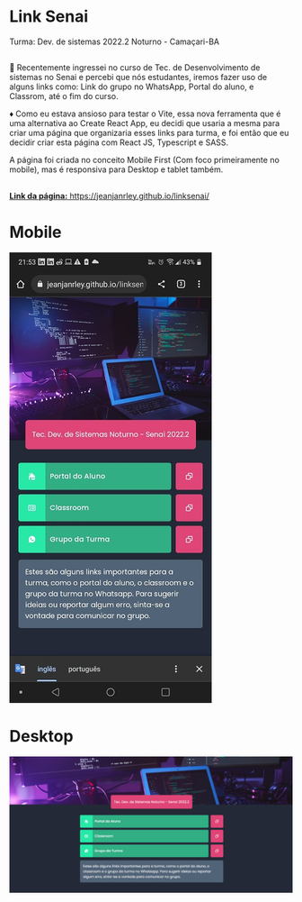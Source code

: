 <h1>Link Senai</h1>
<p>Turma: Dev. de sistemas 2022.2 Noturno - Camaçari-BA</p>

##

<p>
🔴 Recentemente ingressei no curso de Tec. de Desenvolvimento de sistemas no Senai e percebi que nós estudantes, iremos fazer uso de alguns links como: Link do grupo no WhatsApp, Portal do aluno, e Classrom, até o fim do curso.
</p>

<p>
♦️ Como eu estava ansioso para testar o Vite, essa nova ferramenta que é uma alternativa ao Create React App, eu decidi que usaria a mesma para criar uma página que organizaria esses links para turma, e foi então que eu decidir criar esta página com React JS, Typescript e SASS.
</p>

<p>
A página foi criada no conceito Mobile First (Com foco primeiramente no mobile), mas é responsiva para Desktop e tablet também.
</p>

##

<div>
<a href="https://jeanjanrley.github.io/linksenai/" target="_blank"><strong>Link da página:</strong>	https://jeanjanrley.github.io/linksenai/</a>
</div>

##

<div>
	<h1>Mobile</h1>
	<img src="./public/mobile-sreenshot.jpeg">
	<h1>Desktop</h1>
	<img src="./public/desktop-sreenshot.png">
<div>